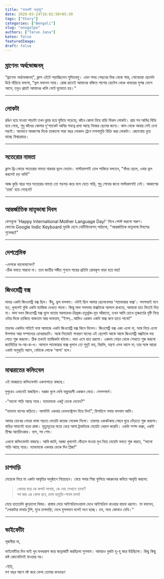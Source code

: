 ```yaml
---
title: "কয়েকটি অনুগল্প"
date: 2020-03-24T16:02:58+05:30
tags: ["Story"]
categories: ["Bengali"]
slug: "onugolpo"
authors: ["Tarun Jana"]
katex: false
featuredImage: 
draft: false
---
```


## ঘ্রাণেনং অর্ধভোজনম্

"ঘ্রাণেনং অর্ধভোজনম্", ক্লাস এইটে পড়াচ্ছিলেন সুমিতবাবু।
এমন সময় পেছনের দিক থেকে শান্ত, গোবেচারা ছেলেটা উঠে দাঁড়িয়ে বললো, "ভুল বললেন স্যার। রোজ রাতেই আমাদের বস্তিতে 
পাশের হোটেল থেকে খাবারের সুগন্ধ ভেসে আসে; তবুও প্রায়ই আমাদের খালি পেটে ঘুমোতে হয়।"

---

## লোকটা

রঙিন হয়ে যাওয়া পাড়াটা তখন ক্লান্ত হয়ে ঘুমিয়ে পড়েছে; কাঁধে ঝোলা নিয়ে বাড়ি ফিরল লোকটা।
প্রায় সব আবির বিক্রি হয়ে গেছে, শুধু কাঁধের ঝোলায় দু'প্যাকেট আবির সযত্নে রাখা আছে নিজের ছেলের জন্যে। কাল থেকে 
আবার সেই চেনা লড়াই। আনমনে আকাশের দিকে তাকালো সারা বছর লোকাল ট্রেনে মশলামুড়ি বিক্রি করা লোকটা। জ্যোৎস্নায়
ধুয়ে যাচ্ছে বিশ্বচরাচর।

---

## সতেরোর নামতা

ক্লাস থ্রি-ফোরে সতেরোর নামতা বারবার ভুলে যেতাম। মাস্টারমশাই চোখ পাকিয়ে বলতেন, "বাঁদর ছেলে, এবার ভুল করলেই চড় 
খাবি!"

আজ কুড়ি বছর পরে সতেরোর নামতা তো গড়গড় করে বলে যেতে পারি, শুধু শোনার জন্যে মাস্টারমশাই নেই। আকাশের 'তারা'
হয়ে গেছেন!!

---

## আন্তর্জাতিক মাতৃভাষা দিবস

ফেসবুকে 'Happy International Mother Language Day!' লিখে পোস্ট করলো অরুণ।\
ফোনের Google Indic Keyboard মুচকি হেসে নোটিফিকেশন্‌ পাঠালো, "আন্তর্জাতিক মাতৃভাষা দিবসের শুভেচ্ছা!"

---

## দেশপ্রেমিক

-দেশকে ভালোবাসেন?\
-ঠিক বলতে পারবো না। তবে জাতীয় সঙ্গীত শুনলে গায়ের প্রতিটা রোমকূপ খাড়া হয়ে যায়!

---

## জিওমেট্রি বক্স

দাদার একটা জিওমেট্রি বক্স ছিল। উঁহু, ভুল বললাম। ওটাই ছিল আমার ছেলেবেলার 'প্যান্ডোরার বাক্স'। সবসময়ই মনে হত, 
খুললেই বুঝি একটা ম্যাজিক দেখতে পাবো। কিন্তু দাদা সবসময় বাক্সটাকে আগলে রাখতো, আমাকে হাত দিতেই দিত না। দাদা
যখন জিওমেট্রি বক্স খুলে খাতায় সরলরেখা-ত্রিভুজ-চতুর্ভুজ-বৃত্ত আঁকতো, তখন আমি চোখে তৃষ্ণার্তের দৃষ্টি নিয়ে ওটার 
দিকে তাকিয়ে থাকতাম আর ভাবতাম, "ইসস্...আমিও এরকম একটা বাক্স কবে হাতে পাবো!"

তারপর একদিন সত্যিই বাবা আমাকে একটা জিওমেট্রি বক্স কিনে দিলেন। জিওমেট্রি বক্স একা এলো না, সঙ্গে নিয়ে এলো 
উপপাদ্য আর সম্পাদ্যের চোখরাঙানি। অঙ্কে নিতান্তই সাধারণ মানের এই ছেলেটা আস্তে আস্তে জিওমেট্রি বক্সটাকে ভয় পেতে 
শুরু করলো। ঠিক তখনই ম্যাজিকটা ঘটলো। দাদা এসে হাত ধরলো। একদম গোড়া থেকে শেখাতে শুরু করলো জ্যামিতির
অ-আ-ক-খ। আসলে প্যান্ডোরার বাক্স খুললে তো শুধুই ভয়, বিরক্তি, যন্ত্রণা এসব আসে না; তার সঙ্গে আরো একটা অনুভূতি 
আসে, যেটাকে লোকে 'আশা' বলে।

---

## মাঝরাতের কলিংবেল

এই মাঝরাতে কলিংবেলটা একনাগাড়ে বাজছে।

দুপুরেও এভাবেই বাজছিল। দরজা খুলে দেখি অল্পবয়সী একজন মেয়ে। সেলসগার্ল।

-"ভালো শাড়ি আছে স্যার। ম্যাডামকে একটু ডেকে দেবেন?"

"ম্যাডাম বাপের বাড়িতে। আপনিই একবার ডেমনস্ট্রেশন দিয়ে দিন!", হিসহিসে গলায় বললাম আমি।

আমার চোখের নোংরা ভাষা পড়তে মেয়েটা কয়েক সেকেন্ড নিলো। তারপর একঝটকায় পেছন ঘুরে দৌড়তে শুরু করলো। বাড়ির
সামনেই বড়ো রাস্তা। মৃত্যুদূতের মতো ধেয়ে আসা ট্রাকটাকে মেয়েটা খেয়াল করেনি। একটা সশব্দ ধাক্কা, একটা তীক্ষ্ম 
আর্তচিৎকার। ব্যস, সব শেষ।

এখনো কলিংবেলটা বাজছে। আমি জানি, দরজা খুললেই থেঁঁতলে যাওয়া মুখ নিয়ে মেয়েটা বলতে শুরু করবে, "ভালো শাড়ি আছে 
স্যার। ম্যাডামকে একবার ডেকে দিন প্লিজ!"

---

## চাপদাড়ি

মেয়েকে নিয়ে মা একটা আবৃত্তির অনুষ্ঠানে গিয়েছেন। মেয়ে গলার শিরা ফুলিয়ে নজরুলের কবিতা আবৃত্তি করলো:

>খোদার ঘরে কে কপাট লাগায়, কে দেয় সেখানে তালা?\
সব দ্বার এর খোলা রবে, চালা হাতুড়ি-শাবল চালা!

মেয়ে হাততালি কুড়োলো বিস্তর। রাস্তায় মেয়ে আইসক্রিমওয়ালা দেখে আইসক্রিম খাওয়ার বায়না ধরলো। মা বললেন, "লোকটার 
মাথায় টুপি, মুখে চাপদাড়ি; দেখে মুসলমান বলেই মনে হচ্ছে। চল, অন্য কোথাও দেখি।"

---

## ভাইফোঁটা

পূজনীয়া মা,

ভাইফোঁটার দিন ভাই খুব মনখারাপ করে কান্নাকাটি করছিলো শুনলাম। আমারও বুকটা হু-হু করে উঠছিলো। কিছু কিছু কষ্ট কোনোদিনই যাওয়ার নয়।

-ইতি,\
দশ বছর আগে নষ্ট করে ফেলা তোমার কন্যাভ্রূণ
